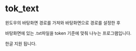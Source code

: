 # tok_text

윈도우의 바탕화면 경로를 가져와 바탕화면으로 경로를 설정한 후

바탕화면에 있는 .txt파일을 token 기준에 맞춰 나누는 프로그램입니다.

한글 지원 됩니다.

